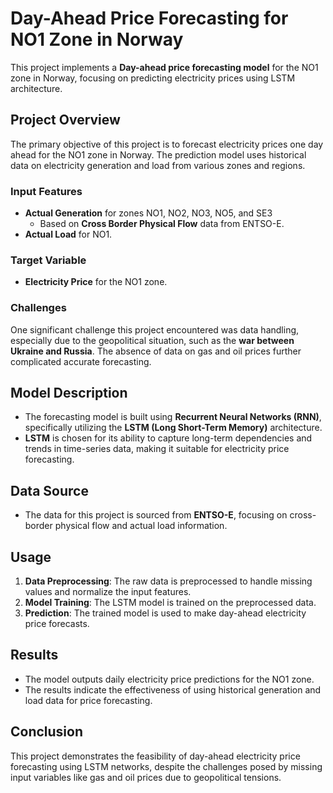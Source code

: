 
# Day-Ahead Price Forecasting for NO1 Zone in Norway

This project implements a **Day-ahead price forecasting model** for the NO1 zone in Norway, focusing on predicting electricity prices using LSTM architecture.

## Project Overview

The primary objective of this project is to forecast electricity prices one day ahead for the NO1 zone in Norway. The prediction model uses historical data on electricity generation and load from various zones and regions.

### Input Features

- **Actual Generation** for zones NO1, NO2, NO3, NO5, and SE3
  - Based on **Cross Border Physical Flow** data from ENTSO-E.
- **Actual Load** for NO1.

### Target Variable

- **Electricity Price** for the NO1 zone.

### Challenges

One significant challenge this project encountered was data handling, especially due to the geopolitical situation, such as the **war between Ukraine and Russia**. The absence of data on gas and oil prices further complicated accurate forecasting.

## Model Description

- The forecasting model is built using **Recurrent Neural Networks (RNN)**, specifically utilizing the **LSTM (Long Short-Term Memory)** architecture.
- **LSTM** is chosen for its ability to capture long-term dependencies and trends in time-series data, making it suitable for electricity price forecasting.

## Data Source

- The data for this project is sourced from **ENTSO-E**, focusing on cross-border physical flow and actual load information.

## Usage

1. **Data Preprocessing**: The raw data is preprocessed to handle missing values and normalize the input features.
2. **Model Training**: The LSTM model is trained on the preprocessed data.
3. **Prediction**: The trained model is used to make day-ahead electricity price forecasts.

## Results

- The model outputs daily electricity price predictions for the NO1 zone.
- The results indicate the effectiveness of using historical generation and load data for price forecasting.

## Conclusion

This project demonstrates the feasibility of day-ahead electricity price forecasting using LSTM networks, despite the challenges posed by missing input variables like gas and oil prices due to geopolitical tensions.
